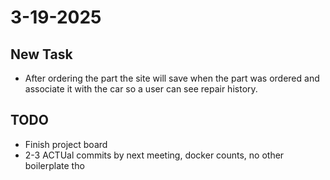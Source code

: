 # 3-19-2025
## New Task
- After ordering the part the site will save when the part was ordered and associate it with the car so a user can see repair history. 
## TODO
- Finish project board
- 2-3 ACTUal commits by next meeting, docker counts, no other boilerplate tho